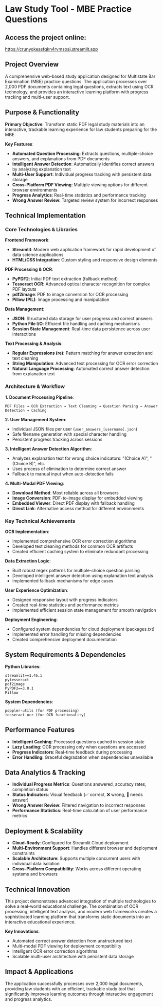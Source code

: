 # Law Study Tool - MBE Practice Questions

## Access the project online:
https://crunyqkeasfqkn4rvmsoaj.streamlit.app

## Project Overview

A comprehensive web-based study application designed for Multistate Bar Examination (MBE) practice questions. The application processes over 2,000 PDF documents containing legal questions, extracts text using OCR technology, and provides an interactive learning platform with progress tracking and multi-user support.

## Purpose & Functionality

**Primary Objective**: Transform static PDF legal study materials into an interactive, trackable learning experience for law students preparing for the MBE.

**Key Features**:
- **Automated Question Processing**: Extracts questions, multiple-choice answers, and explanations from PDF documents
- **Intelligent Answer Detection**: Automatically identifies correct answers by analyzing explanation text
- **Multi-User Support**: Individual progress tracking with persistent data storage
- **Cross-Platform PDF Viewing**: Multiple viewing options for different browser environments
- **Progress Analytics**: Real-time statistics and performance tracking
- **Wrong Answer Review**: Targeted review system for incorrect responses

## Technical Implementation

### Core Technologies & Libraries

**Frontend Framework**:
- **Streamlit**: Modern web application framework for rapid development of data science applications
- **HTML/CSS Integration**: Custom styling and responsive design elements

**PDF Processing & OCR**:
- **PyPDF2**: Initial PDF text extraction (fallback method)
- **Tesseract OCR**: Advanced optical character recognition for complex PDF layouts
- **pdf2image**: PDF to image conversion for OCR processing
- **Pillow (PIL)**: Image processing and manipulation

**Data Management**:
- **JSON**: Structured data storage for user progress and correct answers
- **Python File I/O**: Efficient file handling and caching mechanisms
- **Session State Management**: Real-time data persistence across user interactions

**Text Processing & Analysis**:
- **Regular Expressions (re)**: Pattern matching for answer extraction and text cleaning
- **String Manipulation**: Advanced text processing for OCR error correction
- **Natural Language Processing**: Automated correct answer detection from explanation text

### Architecture & Workflow

**1. Document Processing Pipeline**:
```
PDF Files → OCR Extraction → Text Cleaning → Question Parsing → Answer Detection → Caching
```

**2. User Management System**:
- Individual JSON files per user (`user_answers_[username].json`)
- Safe filename generation with special character handling
- Persistent progress tracking across sessions

**3. Intelligent Answer Detection Algorithm**:
- Analyzes explanation text for wrong choice indicators: "(Choice A)", "(Choice B)", etc.
- Uses process of elimination to determine correct answer
- Fallback to manual input when auto-detection fails

**4. Multi-Modal PDF Viewing**:
- **Download Method**: Most reliable across all browsers
- **Image Conversion**: PDF-to-image display for embedded viewing
- **Embedded Viewer**: Direct PDF display with fallback handling
- **Direct Link**: Alternative access method for different environments

### Key Technical Achievements

**OCR Implementation**:
- Implemented comprehensive OCR error correction algorithms
- Developed text cleaning methods for common OCR artifacts
- Created efficient caching system to eliminate redundant processing

**Data Extraction Logic**:
- Built robust regex patterns for multiple-choice question parsing
- Developed intelligent answer detection using explanation text analysis
- Implemented fallback mechanisms for edge cases

**User Experience Optimization**:
- Designed responsive layout with progress indicators
- Created real-time statistics and performance metrics
- Implemented efficient session state management for smooth navigation

**Deployment Engineering**:
- Configured system dependencies for cloud deployment (packages.txt)
- Implemented error handling for missing dependencies
- Created comprehensive deployment documentation

## System Requirements & Dependencies

**Python Libraries**:
```
streamlit==1.46.1
pytesseract
pdf2image
PyPDF2==3.0.1
Pillow
```

**System Dependencies**:
```
poppler-utils (for PDF processing)
tesseract-ocr (for OCR functionality)
```

## Performance Features

- **Intelligent Caching**: Processed questions cached in session state
- **Lazy Loading**: OCR processing only when questions are accessed
- **Progress Indicators**: Real-time feedback during processing
- **Error Handling**: Graceful degradation when dependencies unavailable

## Data Analytics & Tracking

- **Individual Progress Metrics**: Questions answered, accuracy rates, completion status
- **Status Indicators**: Visual feedback (✅ correct, ❌ wrong, 🤔 needs answer)
- **Wrong Answer Review**: Filtered navigation to incorrect responses
- **Performance Statistics**: Real-time calculation of user performance metrics

## Deployment & Scalability

- **Cloud-Ready**: Configured for Streamlit Cloud deployment
- **Multi-Environment Support**: Handles different browser and deployment constraints
- **Scalable Architecture**: Supports multiple concurrent users with individual data isolation
- **Cross-Platform Compatibility**: Works across different operating systems and browsers

## Technical Innovation

This project demonstrates advanced integration of multiple technologies to solve a real-world educational challenge. The combination of OCR processing, intelligent text analysis, and modern web frameworks creates a sophisticated learning platform that transforms static documents into an interactive educational experience.

**Key Innovations**:
- Automated correct answer detection from unstructured text
- Multi-modal PDF viewing for deployment compatibility
- Intelligent OCR error correction algorithms
- Scalable multi-user architecture with persistent data storage

## Impact & Applications

The application successfully processes over 2,000 legal documents, providing law students with an efficient, trackable study tool that significantly improves learning outcomes through interactive engagement and progress analytics. 

